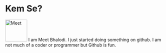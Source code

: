 # Kem Se?

<img src="https://raw.githubusercontent.com/mit-bhalodi/mit-bhalodi/master/circle-cropped.png" alt="Meet" width="70px" height="auto">
I am Meet Bhalodi. I just started doing something on github. I am not much of a coder or programmer but Github is fun.



